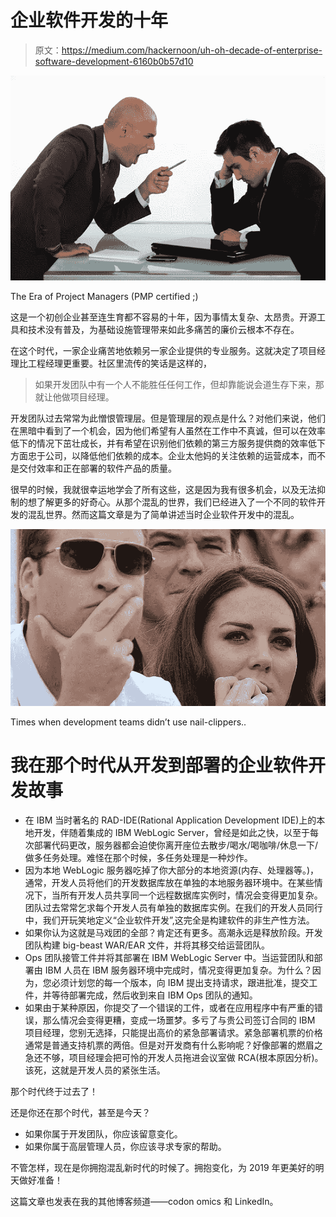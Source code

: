 # 企业软件开发的十年

> 原文：<https://medium.com/hackernoon/uh-oh-decade-of-enterprise-software-development-6160b0b57d10>

![](img/a399ff7c41a359857313214eeef1c012.png)

The Era of Project Managers (PMP certified ;)

这是一个初创企业甚至连生育都不容易的十年，因为事情太复杂、太昂贵。开源工具和技术没有普及，为基础设施管理带来如此多痛苦的廉价云根本不存在。

在这个时代，一家企业痛苦地依赖另一家企业提供的专业服务。这就决定了项目经理比工程经理更重要。社区里流传的笑话是这样的，

> 如果开发团队中有一个人不能胜任任何工作，但却靠能说会道生存下来，那就让他做项目经理。

开发团队过去常常为此憎恨管理层。但是管理层的观点是什么？对他们来说，他们在黑暗中看到了一个机会，因为他们希望有人虽然在工作中不真诚，但可以在效率低下的情况下茁壮成长，并有希望在识别他们依赖的第三方服务提供商的效率低下方面忠于公司，以降低他们依赖的成本。企业太他妈的关注依赖的运营成本，而不是交付效率和正在部署的软件产品的质量。

很早的时候，我就很幸运地学会了所有这些，这是因为我有很多机会，以及无法抑制的想了解更多的好奇心。从那个混乱的世界，我们已经进入了一个不同的软件开发的混乱世界。然而这篇文章是为了简单讲述当时企业软件开发中的混乱。

![](img/58af222d094f8285d8659f87d8ff0750.png)

Times when development teams didn’t use nail-clippers..

# 我在那个时代从开发到部署的企业软件开发故事

*   在 IBM 当时著名的 RAD-IDE(Rational Application Development IDE)上的本地开发，伴随着集成的 IBM WebLogic Server，曾经是如此之快，以至于每次部署代码更改，服务器都会迫使你离开座位去散步/喝水/喝咖啡/休息一下/做多任务处理。难怪在那个时候，多任务处理是一种炒作。
*   因为本地 WebLogic 服务器吃掉了你大部分的本地资源(内存、处理器等。)，通常，开发人员将他们的开发数据库放在单独的本地服务器环境中。在某些情况下，当所有开发人员共享同一个远程数据库实例时，情况会变得更加复杂。团队过去常常乞求每个开发人员有单独的数据库实例。在我们的开发人员同行中，我们开玩笑地定义“企业软件开发”,这完全是构建软件的非生产性方法。
*   如果你认为这就是马戏团的全部？肯定还有更多。高潮永远是释放阶段。开发团队构建 big-beast WAR/EAR 文件，并将其移交给运营团队。
*   Ops 团队接管工件并将其部署在 IBM WebLogic Server 中。当运营团队和部署由 IBM 人员在 IBM 服务器环境中完成时，情况变得更加复杂。为什么？因为，您必须计划您的每一个版本，向 IBM 提出支持请求，跟进批准，提交工件，并等待部署完成，然后收到来自 IBM Ops 团队的通知。
*   如果由于某种原因，你提交了一个错误的工件，或者在应用程序中有严重的错误，那么情况会变得更糟，变成一场噩梦。多亏了与贵公司签订合同的 IBM 项目经理，您别无选择，只能提出高价的紧急部署请求。紧急部署机票的价格通常是普通支持机票的两倍。但是对开发商有什么影响呢？好像部署的燃眉之急还不够，项目经理会把可怜的开发人员拖进会议室做 RCA(根本原因分析)。该死，这就是开发人员的紧张生活。

那个时代终于过去了！

还是你还在那个时代，甚至是今天？

*   如果你属于开发团队，你应该留意变化。
*   如果你属于高层管理人员，你应该寻求专家的帮助。

不管怎样，现在是你拥抱混乱新时代的时候了。拥抱变化，为 2019 年更美好的明天做好准备！

这篇文章也发表在我的其他博客频道——codon omics 和 LinkedIn。
